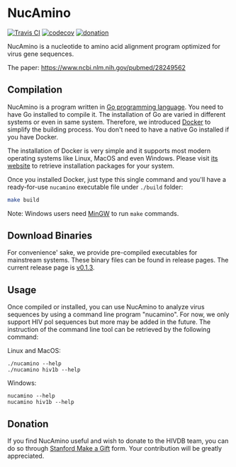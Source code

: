 NucAmino
========

[![Travis CI](https://api.travis-ci.org/hivdb/nucamino.svg?branch=master)](https://travis-ci.org/hivdb/nucamino)
[![codecov](https://codecov.io/gh/hivdb/nucamino/branch/master/graph/badge.svg)](https://codecov.io/gh/hivdb/nucamino)
[![donation](https://img.shields.io/badge/Donate-Stanford_Giving-green.svg)][donation]

NucAmino is a nucleotide to amino acid alignment program optimized for virus
gene sequences.

The paper: https://www.ncbi.nlm.nih.gov/pubmed/28249562


Compilation
-----------

NucAmino is a program written in [Go programming language][golang]. You need
to have Go installed to compile it. The installation of Go are varied in
different systems or even in same system. Therefore, we introduced
[Docker][docker] to simplify the building process. You don't need to have
a native Go installed if you have Docker.

The installation of Docker is very simple and it supports most modern
operating systems like Linux, MacOS and even Windows. Please visit
[its website][docker] to retrieve installation packages for your system.

Once you installed Docker, just type this single command and you'll have a
ready-for-use `nucamino` executable file under `./build` folder:

```bash
make build
```

Note: Windows users need [MinGW][mingw] to run `make` commands.

Download Binaries
-----------------

For convenience' sake, we provide pre-compiled executables for mainstream
systems. These binary files can be found in release pages. The current
release page is [v0.1.3][latest].

Usage
-----

Once compiled or installed, you can use NucAmino to analyze virus sequences
by using a command line program "nucamino". For now, we only support HIV
pol sequences but more may be added in the future. The instruction of the
command line tool can be retrieved by the following command:

Linux and MacOS:

```shell
./nucamino --help
./nucamino hiv1b --help
```

Windows:

```windows
nucamino --help
nucamino hiv1b --help
```

Donation
--------

If you find NucAmino useful and wish to donate to the HIVDB team, you can do
so through [Stanford Make a Gift][donation] form. Your contribution will be
greatly appreciated.


[golang]: https://golang.org/
[docker]: https://www.docker.com/
[mingw]: http://www.mingw.org/
[latest]: https://github.com/hivdb/NucAmino/releases/tag/v0.1.3
[donation]: https://giving.stanford.edu/goto/shafergift
